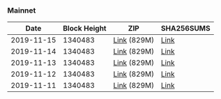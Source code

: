 ### Mainnet

|    Date    | Block Height | ZIP | SHA256SUMS |
| ---------- | ------------ | --- | ---------- |
| 2019-11-15 | 1340483 | [Link](https://s3-ap-southeast-2.amazonaws.com/ion-bootstrap/mainnet/2019-11-15/bootstrap.dat.zip) (829M) | [Link](https://s3-ap-southeast-2.amazonaws.com/ion-bootstrap/mainnet/2019-11-15/SHA256SUMS) |
| 2019-11-14 | 1340483 | [Link](https://s3-ap-southeast-2.amazonaws.com/ion-bootstrap/mainnet/2019-11-14/bootstrap.dat.zip) (829M) | [Link](https://s3-ap-southeast-2.amazonaws.com/ion-bootstrap/mainnet/2019-11-14/SHA256SUMS) |
| 2019-11-13 | 1340483 | [Link](https://s3-ap-southeast-2.amazonaws.com/ion-bootstrap/mainnet/2019-11-13/bootstrap.dat.zip) (829M) | [Link](https://s3-ap-southeast-2.amazonaws.com/ion-bootstrap/mainnet/2019-11-13/SHA256SUMS) |
| 2019-11-12 | 1340483 | [Link](https://s3-ap-southeast-2.amazonaws.com/ion-bootstrap/mainnet/2019-11-12/bootstrap.dat.zip) (829M) | [Link](https://s3-ap-southeast-2.amazonaws.com/ion-bootstrap/mainnet/2019-11-12/SHA256SUMS) |
| 2019-11-11 | 1340483 | [Link](https://s3-ap-southeast-2.amazonaws.com/ion-bootstrap/mainnet/2019-11-11/bootstrap.dat.zip) (829M) | [Link](https://s3-ap-southeast-2.amazonaws.com/ion-bootstrap/mainnet/2019-11-11/SHA256SUMS) |
